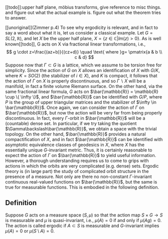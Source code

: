 [[todo]]:upper half plane, möbius transforms, give reference to misc things. and figure out what the actual example is. figure out what the theorem tries to answer.

[[unoriginal]](Zimmer p.4)
To see why ergodicity is relevant, and in fact to say a word about what it is, let us consider a classical example.
Let $G = SL(2, \mathbb{R})$, and let $X$ be the upper half plane, $X= \{z \in \mathbb{C} | lm(z) > 0\}$.
As is well known[[todo]], G acts on X via fractional linear transformations, i.e.,
$$
g \cdot z=\frac{(az+b)}{(cz+d)}
\quad
\text{ where }g=
\pmatrix{a & b \\ c & d}
$$
Suppose now that $\Gamma \subset G$ is a lattice, which we assume to be torsion free for simplicity.
Since the action of $G$ on $X$ allows an identification of $X$ with $G/K$,
where $K = SO(2)$ (the stabilizer of $i \in X$), and $K$ is compact, it follows that the action of $\Gamma$ on $X$ is properly discontinuous, and so $\Gamma\backslash X$ will be a manifold, in fact a finite volume Riemann surface.
On the other hand, via the same fractional linear formula, $G$ acts on  $\bar{\mathbb{R}} = \mathbb{R} \cup \{ \infty \}$, and $\bar{\mathbb{R}}$ can be identified with $G/P$, where $P$ is the group of upper triangular matrices and the stabilizer of $\infty \in \bar{\mathbb{R}}$.
Once again, we can consider the action of $\Gamma$ on $\bar{\mathbb{R}}$, but now the action will be very
far from being properly discontinuous.
In fact, every $\Gamma$-orbit in $\bar{\mathbb{R}}$ will be a (countable) dense set.
In particular, if we try taking the quotient $\Gamma\backslash\bar{\mathbb{R}}$, we obtain a space with the trivial topology.
On the other hand, $\bar{\mathbb{R}}$ provides a natural compactification of $X$, and in fact $\bar{\mathbb{R}}$ can be identified with asymptotic equivalence classes of geodesics in $X$, where $X$ has the essentially unique $G$-invariant metric.
Thus, it is certainly reasonable to expect the action of $\Gamma$ on $\bar{\mathbb{R}}$ to yield useful
information.
However, a thorough understanding requires us to come to grips with actions in which the orbits are very complicated (e.g. dense) sets.
Ergodic theory is (in large part) the study of complicated orbit structure in the presence of a measure.
Not only are there no non-constant $\Gamma$-invariant continuous real-valued functions on $\bar{\mathbb{R}}$, but the same is true for measurable functions.
This is embodied in the following definition.


## Definition
Suppose $G$ acts on a measure space $(S, \mu)$ so that the action map
$S \times G \rightarrow S$ is measurable and $\mu$ is quasi-invariant, i.e., $\mu(A) = 0$ if and only if $\mu(Ag) = 0$.
The action is called ergodic if $A \subset S$ is measurable and $G$-invariant
implies $\mu(A) = 0$ or $\mu(S\setminus A) = 0$.
